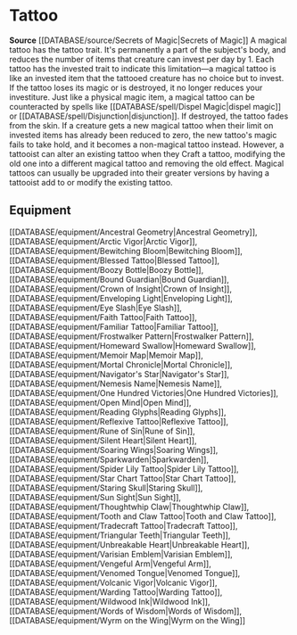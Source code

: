 ﻿---
id: '262'
name: Tattoo
rarity: Common
rus_type_level: null
source: '[[DATABASE/source/Secrets of Magic|Secrets of Magic]]'
trait:
- Tattoo
type: Trait

---
# Tattoo

**Source** [[DATABASE/source/Secrets of Magic|Secrets of Magic]] 
A magical tattoo has the tattoo trait. It's permanently a part of the subject's body, and reduces the number of items that creature can invest per day by 1. Each tattoo has the invested trait to indicate this limitation—a magical tattoo is like an invested item that the tattooed creature has no choice but to invest. If the tattoo loses its magic or is destroyed, it no longer reduces your investiture.
 Just like a physical magic item, a magical tattoo can be counteracted by spells like [[DATABASE/spell/Dispel Magic|dispel magic]] or [[DATABASE/spell/Disjunction|disjunction]]. If destroyed, the tattoo fades from the skin.
 If a creature gets a new magical tattoo when their limit on invested items has already been reduced to zero, the new tattoo's magic fails to take hold, and it becomes a non-magical tattoo instead. However, a tattooist can alter an existing tattoo when they Craft a tattoo, modifying the old one into a different magical tattoo and removing the old effect. Magical tattoos can usually be upgraded into their greater versions by having a tattooist add to or modify the existing tattoo.

## Equipment

[[DATABASE/equipment/Ancestral Geometry|Ancestral Geometry]], [[DATABASE/equipment/Arctic Vigor|Arctic Vigor]], [[DATABASE/equipment/Bewitching Bloom|Bewitching Bloom]], [[DATABASE/equipment/Blessed Tattoo|Blessed Tattoo]], [[DATABASE/equipment/Boozy Bottle|Boozy Bottle]], [[DATABASE/equipment/Bound Guardian|Bound Guardian]], [[DATABASE/equipment/Crown of Insight|Crown of Insight]], [[DATABASE/equipment/Enveloping Light|Enveloping Light]], [[DATABASE/equipment/Eye Slash|Eye Slash]], [[DATABASE/equipment/Faith Tattoo|Faith Tattoo]], [[DATABASE/equipment/Familiar Tattoo|Familiar Tattoo]], [[DATABASE/equipment/Frostwalker Pattern|Frostwalker Pattern]], [[DATABASE/equipment/Homeward Swallow|Homeward Swallow]], [[DATABASE/equipment/Memoir Map|Memoir Map]], [[DATABASE/equipment/Mortal Chronicle|Mortal Chronicle]], [[DATABASE/equipment/Navigator's Star|Navigator's Star]], [[DATABASE/equipment/Nemesis Name|Nemesis Name]], [[DATABASE/equipment/One Hundred Victories|One Hundred Victories]], [[DATABASE/equipment/Open Mind|Open Mind]], [[DATABASE/equipment/Reading Glyphs|Reading Glyphs]], [[DATABASE/equipment/Reflexive Tattoo|Reflexive Tattoo]], [[DATABASE/equipment/Rune of Sin|Rune of Sin]], [[DATABASE/equipment/Silent Heart|Silent Heart]], [[DATABASE/equipment/Soaring Wings|Soaring Wings]], [[DATABASE/equipment/Sparkwarden|Sparkwarden]], [[DATABASE/equipment/Spider Lily Tattoo|Spider Lily Tattoo]], [[DATABASE/equipment/Star Chart Tattoo|Star Chart Tattoo]], [[DATABASE/equipment/Staring Skull|Staring Skull]], [[DATABASE/equipment/Sun Sight|Sun Sight]], [[DATABASE/equipment/Thoughtwhip Claw|Thoughtwhip Claw]], [[DATABASE/equipment/Tooth and Claw Tattoo|Tooth and Claw Tattoo]], [[DATABASE/equipment/Tradecraft Tattoo|Tradecraft Tattoo]], [[DATABASE/equipment/Triangular Teeth|Triangular Teeth]], [[DATABASE/equipment/Unbreakable Heart|Unbreakable Heart]], [[DATABASE/equipment/Varisian Emblem|Varisian Emblem]], [[DATABASE/equipment/Vengeful Arm|Vengeful Arm]], [[DATABASE/equipment/Venomed Tongue|Venomed Tongue]], [[DATABASE/equipment/Volcanic Vigor|Volcanic Vigor]], [[DATABASE/equipment/Warding Tattoo|Warding Tattoo]], [[DATABASE/equipment/Wildwood Ink|Wildwood Ink]], [[DATABASE/equipment/Words of Wisdom|Words of Wisdom]], [[DATABASE/equipment/Wyrm on the Wing|Wyrm on the Wing]]